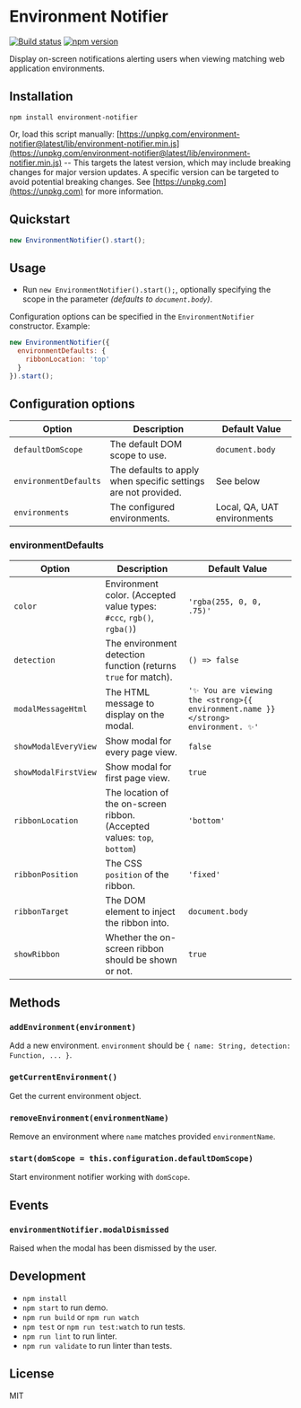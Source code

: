 # Environment Notifier

[![Build status](https://ci.appveyor.com/api/projects/status/6sktj0hnf1xo9ok1?svg=true)](https://ci.appveyor.com/project/RimDev/environment-notifier) [![npm version](https://img.shields.io/npm/v/environment-notifier.svg)](https://www.npmjs.com/package/environment-notifier)

Display on-screen notifications alerting users when viewing matching web application environments.

## Installation

```
npm install environment-notifier
```

Or, load this script manually: [https://unpkg.com/environment-notifier@latest/lib/environment-notifier.min.js](https://unpkg.com/environment-notifier@latest/lib/environment-notifier.min.js) -- This targets the latest version, which may include breaking changes for major version updates. A specific version can be targeted to avoid potential breaking changes. See [https://unpkg.com](https://unpkg.com) for more information.

## Quickstart

```javascript
new EnvironmentNotifier().start();
```

## Usage

- Run `new EnvironmentNotifier().start();`, optionally specifying the scope in the parameter *(defaults to `document.body`)*.

Configuration options can be specified in the `EnvironmentNotifier` constructor. Example:

```javascript
new EnvironmentNotifier({
  environmentDefaults: {
    ribbonLocation: 'top'
  }
}).start();
```

## Configuration options

| Option                | Description                                                               | Default Value |
| --------------------- | ------------------------------------------------------------------------- | ------------- |
| `defaultDomScope`     | The default DOM scope to use.                                             | `document.body` |
| `environmentDefaults` | The defaults to apply when specific settings are not provided.            | See below |
| `environments`        | The configured environments.                                              | Local, QA, UAT environments |

### environmentDefaults

| Option                | Description                                                               | Default Value |
| --------------------- | ------------------------------------------------------------------------- | ------------- |
| `color`               | Environment color. (Accepted value types: `#ccc`, `rgb()`, `rgba()`)      | `'rgba(255, 0, 0, .75)'` |
| `detection`           | The environment detection function (returns `true` for match).            | `() => false` |
| `modalMessageHtml`    | The HTML message to display on the modal.                                 | `'✨ You are viewing the <strong>{{ environment.name }}</strong> environment. ✨'` |
| `showModalEveryView`  | Show modal for every page view.                                           | `false` |
| `showModalFirstView`  | Show modal for first page view.                                           | `true` |
| `ribbonLocation`      | The location of the on-screen ribbon. (Accepted values: `top`, `bottom`)  | `'bottom'` |
| `ribbonPosition`      | The CSS `position` of the ribbon.                                         | `'fixed'` |
| `ribbonTarget`        | The DOM element to inject the ribbon into.                                | `document.body` |
| `showRibbon`          | Whether the on-screen ribbon should be shown or not.                      | `true` |

## Methods

### `addEnvironment(environment)`

Add a new environment. `environment` should be `{ name: String, detection: Function, ... }`.

### `getCurrentEnvironment()`

Get the current environment object.

### `removeEnvironment(environmentName)`

Remove an environment where `name` matches provided `environmentName`.

### `start(domScope = this.configuration.defaultDomScope)`

Start environment notifier working with `domScope`.

## Events

### `environmentNotifier.modalDismissed`

Raised when the modal has been dismissed by the user.

## Development

- `npm install`
- `npm start` to run demo.
- `npm run build` or `npm run watch`
- `npm test` or `npm run test:watch` to run tests.
- `npm run lint` to run linter.
- `npm run validate` to run linter than tests.

## License

MIT
